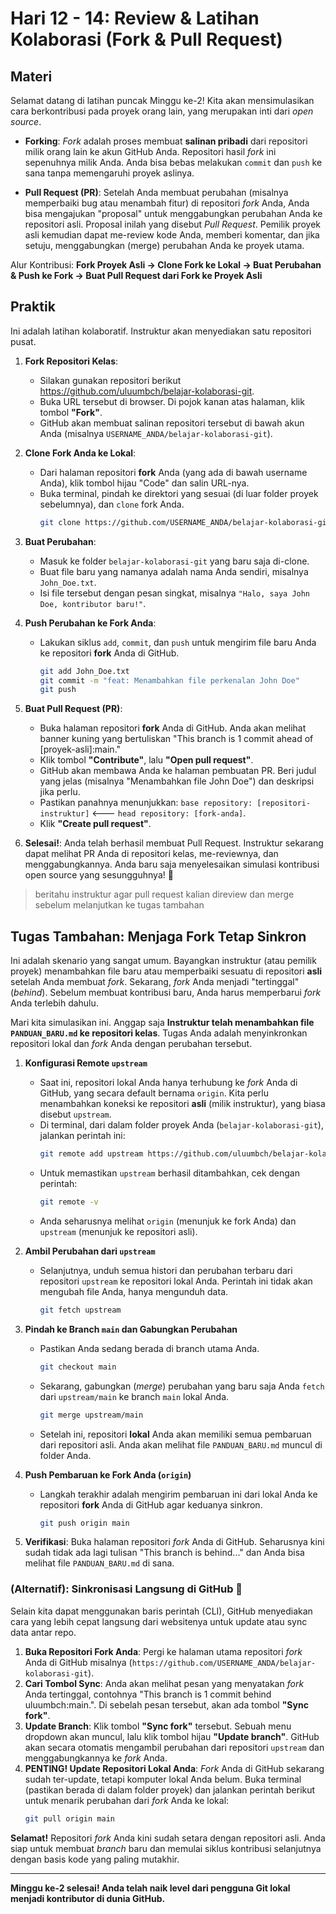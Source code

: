 # Hari 12 - 14: Review & Latihan Kolaborasi (Fork & Pull Request)

## Materi

Selamat datang di latihan puncak Minggu ke-2! Kita akan mensimulasikan cara berkontribusi pada proyek orang lain, yang merupakan inti dari *open source*.

- **Forking**: *Fork* adalah proses membuat **salinan pribadi** dari repositori milik orang lain ke akun GitHub Anda. Repositori hasil *fork* ini sepenuhnya milik Anda. Anda bisa bebas melakukan `commit` dan `push` ke sana tanpa memengaruhi proyek aslinya.

- **Pull Request (PR)**: Setelah Anda membuat perubahan (misalnya memperbaiki bug atau menambah fitur) di repositori *fork* Anda, Anda bisa mengajukan "proposal" untuk menggabungkan perubahan Anda ke repositori asli. Proposal inilah yang disebut *Pull Request*. Pemilik proyek asli kemudian dapat me-review kode Anda, memberi komentar, dan jika setuju, menggabungkan (merge) perubahan Anda ke proyek utama.

Alur Kontribusi: **Fork Proyek Asli -> Clone Fork ke Lokal -> Buat Perubahan & Push ke Fork -> Buat Pull Request dari Fork ke Proyek Asli**

## Praktik

Ini adalah latihan kolaboratif. Instruktur akan menyediakan satu repositori pusat.

1.  **Fork Repositori Kelas**:
    - Silakan gunakan repositori berikut https://github.com/uluumbch/belajar-kolaborasi-git.
    - Buka URL tersebut di browser. Di pojok kanan atas halaman, klik tombol **"Fork"**.
    - GitHub akan membuat salinan repositori tersebut di bawah akun Anda (misalnya `USERNAME_ANDA/belajar-kolaborasi-git`).

2.  **Clone Fork Anda ke Lokal**:
    - Dari halaman repositori **fork** Anda (yang ada di bawah username Anda), klik tombol hijau "Code" dan salin URL-nya.
    - Buka terminal, pindah ke direktori yang sesuai (di luar folder proyek sebelumnya), dan `clone` fork Anda.
      ```bash
      git clone https://github.com/USERNAME_ANDA/belajar-kolaborasi-git.git
      ```

3.  **Buat Perubahan**:
    - Masuk ke folder `belajar-kolaborasi-git` yang baru saja di-clone.
    - Buat file baru yang namanya adalah nama Anda sendiri, misalnya `John_Doe.txt`.
    - Isi file tersebut dengan pesan singkat, misalnya `"Halo, saya John Doe, kontributor baru!"`.

4.  **Push Perubahan ke Fork Anda**:
    - Lakukan siklus `add`, `commit`, dan `push` untuk mengirim file baru Anda ke repositori **fork** Anda di GitHub.
      ```bash
      git add John_Doe.txt
      git commit -m "feat: Menambahkan file perkenalan John Doe"
      git push
      ```

5.  **Buat Pull Request (PR)**:
    - Buka halaman repositori **fork** Anda di GitHub. Anda akan melihat banner kuning yang bertuliskan "This branch is 1 commit ahead of [proyek-asli]:main."
    - Klik tombol **"Contribute"**, lalu **"Open pull request"**.
    - GitHub akan membawa Anda ke halaman pembuatan PR. Beri judul yang jelas (misalnya "Menambahkan file John Doe") dan deskripsi jika perlu.
    - Pastikan panahnya menunjukkan: `base repository: [repositori-instruktur]` <--- `head repository: [fork-anda]`.
    - Klik **"Create pull request"**.

6.  **Selesai!**: Anda telah berhasil membuat Pull Request. Instruktur sekarang dapat melihat PR Anda di repositori kelas, me-reviewnya, dan menggabungkannya. Anda baru saja menyelesaikan simulasi kontribusi open source yang sesungguhnya! 🚀

> beritahu instruktur agar pull request kalian direview dan merge sebelum melanjutkan ke tugas tambahan

## Tugas Tambahan: Menjaga Fork Tetap Sinkron

Ini adalah skenario yang sangat umum. Bayangkan instruktur (atau pemilik proyek) menambahkan file baru atau memperbaiki sesuatu di repositori **asli** setelah Anda membuat *fork*. Sekarang, *fork* Anda menjadi "tertinggal" (*behind*). Sebelum membuat kontribusi baru, Anda harus memperbarui *fork* Anda terlebih dahulu.

Mari kita simulasikan ini. Anggap saja **Instruktur telah menambahkan file `PANDUAN_BARU.md` ke repositori kelas**. Tugas Anda adalah menyinkronkan repositori lokal dan *fork* Anda dengan perubahan tersebut.

1.  **Konfigurasi Remote `upstream`**
    -   Saat ini, repositori lokal Anda hanya terhubung ke *fork* Anda di GitHub, yang secara default bernama `origin`. Kita perlu menambahkan koneksi ke repositori **asli** (milik instruktur), yang biasa disebut `upstream`.
    -   Di terminal, dari dalam folder proyek Anda (`belajar-kolaborasi-git`), jalankan perintah ini:
        ```bash
        git remote add upstream https://github.com/uluumbch/belajar-kolaborasi-git.git
        ```
    -   Untuk memastikan `upstream` berhasil ditambahkan, cek dengan perintah:
        ```bash
        git remote -v
        ```
    -   Anda seharusnya melihat `origin` (menunjuk ke fork Anda) dan `upstream` (menunjuk ke repositori asli).

2.  **Ambil Perubahan dari `upstream`**
    -   Selanjutnya, unduh semua histori dan perubahan terbaru dari repositori `upstream` ke repositori lokal Anda. Perintah ini tidak akan mengubah file Anda, hanya mengunduh data.
        ```bash
        git fetch upstream
        ```

3.  **Pindah ke Branch `main` dan Gabungkan Perubahan**
    -   Pastikan Anda sedang berada di branch utama Anda.
        ```bash
        git checkout main
        ```
    -   Sekarang, gabungkan (*merge*) perubahan yang baru saja Anda `fetch` dari `upstream/main` ke branch `main` lokal Anda.
        ```bash
        git merge upstream/main
        ```
    -   Setelah ini, repositori **lokal** Anda akan memiliki semua pembaruan dari repositori asli. Anda akan melihat file `PANDUAN_BARU.md` muncul di folder Anda.

4.  **Push Pembaruan ke Fork Anda (`origin`)**
    -   Langkah terakhir adalah mengirim pembaruan ini dari lokal Anda ke repositori **fork** Anda di GitHub agar keduanya sinkron.
        ```bash
        git push origin main
        ```

5.  **Verifikasi**: Buka halaman repositori *fork* Anda di GitHub. Seharusnya kini sudah tidak ada lagi tulisan "This branch is behind..." dan Anda bisa melihat file `PANDUAN_BARU.md` di sana.

### (Alternatif): Sinkronisasi Langsung di GitHub 🚀

Selain kita dapat menggunakan baris perintah (CLI), GitHub menyediakan cara yang lebih cepat langsung dari websitenya untuk update atau sync data antar repo.

1.  **Buka Repositori Fork Anda**: Pergi ke halaman utama repositori *fork* Anda di GitHub misalnya (`https://github.com/USERNAME_ANDA/belajar-kolaborasi-git`).
2.  **Cari Tombol Sync**: Anda akan melihat pesan yang menyatakan *fork* Anda tertinggal, contohnya "This branch is 1 commit behind uluumbch:main.". Di sebelah pesan tersebut, akan ada tombol **"Sync fork"**.
3.  **Update Branch**: Klik tombol **"Sync fork"** tersebut. Sebuah menu dropdown akan muncul, lalu klik tombol hijau **"Update branch"**. GitHub akan secara otomatis mengambil perubahan dari repositori `upstream` dan menggabungkannya ke *fork* Anda.
4.  **PENTING! Update Repositori Lokal Anda**: *Fork* Anda di GitHub sekarang sudah ter-update, tetapi komputer lokal Anda belum. Buka terminal (pastikan berada di dalam folder proyek) dan jalankan perintah berikut untuk menarik perubahan dari *fork* Anda ke lokal:
    ```bash
    git pull origin main
    ```

**Selamat!** Repositori *fork* Anda kini sudah setara dengan repositori asli. Anda siap untuk membuat *branch* baru dan memulai siklus kontribusi selanjutnya dengan basis kode yang paling mutakhir.

---
**Minggu ke-2 selesai! Anda telah naik level dari pengguna Git lokal menjadi kontributor di dunia GitHub.**
